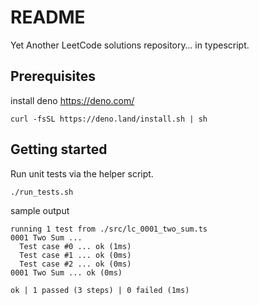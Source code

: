 # README

Yet Another LeetCode solutions repository… in typescript.

## Prerequisites

install deno https://deno.com/

```shell
curl -fsSL https://deno.land/install.sh | sh
```

## Getting started

Run unit tests via the helper script.

```shell
./run_tests.sh
```

sample output

```shell
running 1 test from ./src/lc_0001_two_sum.ts
0001 Two Sum ...
  Test case #0 ... ok (1ms)
  Test case #1 ... ok (0ms)
  Test case #2 ... ok (0ms)
0001 Two Sum ... ok (0ms)

ok | 1 passed (3 steps) | 0 failed (1ms)
```
